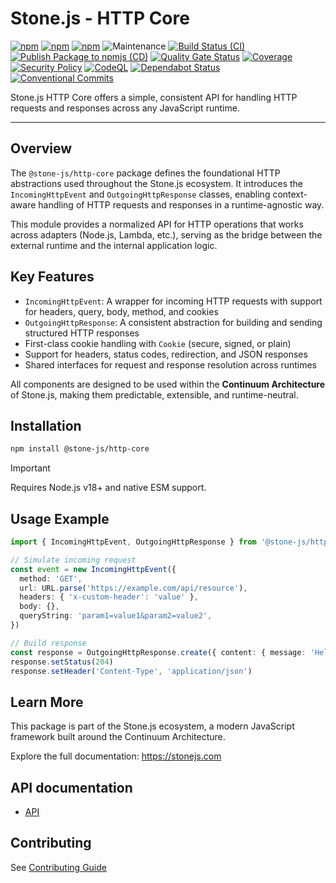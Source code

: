 # Stone.js - HTTP Core

[![npm](https://img.shields.io/npm/l/@stone-js/http-core)](https://opensource.org/licenses/MIT)
[![npm](https://img.shields.io/npm/v/@stone-js/http-core)](https://www.npmjs.com/package/@stone-js/http-core)
[![npm](https://img.shields.io/npm/dm/@stone-js/http-core)](https://www.npmjs.com/package/@stone-js/http-core)
![Maintenance](https://img.shields.io/maintenance/yes/2025)
[![Build Status (CI)](https://github.com/stonemjs/http-core/actions/workflows/main.yml/badge.svg)](https://github.com/stonemjs/http-core/actions/workflows/main.yml)
[![Publish Package to npmjs (CD)](https://github.com/stonemjs/http-core/actions/workflows/release.yml/badge.svg)](https://github.com/stonemjs/http-core/actions/workflows/release.yml)
[![Quality Gate Status](https://sonarcloud.io/api/project_badges/measure?project=stonemjs_http-core&metric=alert_status)](https://sonarcloud.io/summary/new_code?id=stonemjs_http-core)
[![Coverage](https://sonarcloud.io/api/project_badges/measure?project=stonemjs_http-core&metric=coverage)](https://sonarcloud.io/summary/new_code?id=stonemjs_http-core)
[![Security Policy](https://img.shields.io/badge/Security-Policy-blue.svg)](./SECURITY.md)
[![CodeQL](https://github.com/stonemjs/http-core/actions/workflows/github-code-scanning/codeql/badge.svg)](https://github.com/stonemjs/http-core/security/code-scanning)
[![Dependabot Status](https://img.shields.io/badge/Dependabot-enabled-brightgreen.svg)](https://github.com/stonemjs/http-core/network/updates)
[![Conventional Commits](https://img.shields.io/badge/Conventional%20Commits-1.0.0-yellow.svg)](https://conventionalcommits.org)

Stone.js HTTP Core offers a simple, consistent API for handling HTTP requests and responses across any JavaScript runtime.

---

## Overview

The `@stone-js/http-core` package defines the foundational HTTP abstractions used throughout the Stone.js ecosystem. It introduces the `IncomingHttpEvent` and `OutgoingHttpResponse` classes, enabling context-aware handling of HTTP requests and responses in a runtime-agnostic way.

This module provides a normalized API for HTTP operations that works across adapters (Node.js, Lambda, etc.), serving as the bridge between the external runtime and the internal application logic.

## Key Features

- `IncomingHttpEvent`: A wrapper for incoming HTTP requests with support for headers, query, body, method, and cookies
- `OutgoingHttpResponse`: A consistent abstraction for building and sending structured HTTP responses
- First-class cookie handling with `Cookie` (secure, signed, or plain)
- Support for headers, status codes, redirection, and JSON responses
- Shared interfaces for request and response resolution across runtimes

All components are designed to be used within the **Continuum Architecture** of Stone.js, making them predictable, extensible, and runtime-neutral.

## Installation

```bash
npm install @stone-js/http-core
```

> [!IMPORTANT]
> Requires Node.js v18+ and native ESM support.

## Usage Example

```ts
import { IncomingHttpEvent, OutgoingHttpResponse } from '@stone-js/http-core'

// Simulate incoming request
const event = new IncomingHttpEvent({
  method: 'GET',
  url: URL.parse('https://example.com/api/resource'),
  headers: { 'x-custom-header': 'value' },
  body: {},
  queryString: 'param1=value1&param2=value2',
})

// Build response
const response = OutgoingHttpResponse.create({ content: { message: 'Hello from Stone.js' } })
response.setStatus(204)
response.setHeader('Content-Type', 'application/json')
```

## Learn More

This package is part of the Stone.js ecosystem, a modern JavaScript framework built around the Continuum Architecture.

Explore the full documentation: https://stonejs.com

## API documentation

* [API](https://github.com/stonemjs/http-core/blob/main/docs)

## Contributing

See [Contributing Guide](https://github.com/stonemjs/http-core/blob/main/CONTRIBUTING.md)
